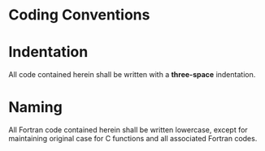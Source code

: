 # Coding Conventions

# Indentation
All code contained herein shall be written with a **three-space** indentation.

# Naming 
All Fortran code contained herein shall be written lowercase, except for maintaining original case for C functions and all associated Fortran codes.